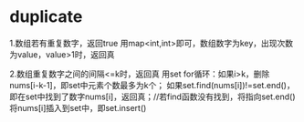 # duplicate

1.数组若有重复数字，返回true
用map<int,int>即可，数组数字为key，出现次数为value，value>1时，返回真

2.数组重复数字之间的间隔<=k时，返回真
用set<int>
for循环：如果i>k，删除nums[i-k-1]，即set中元素个数最多为k个；
        如果set.find(nums[i])!=set.end()，即在set中找到了数字nums[i]，返回真；//若find函数没有找到，将指向set.end()
        将nums[i]插入到set中，即set.insert()
